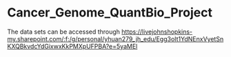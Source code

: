 # Cancer_Genome_QuantBio_Project
The data sets can be accessed through https://livejohnshopkins-my.sharepoint.com/:f:/g/personal/yhuan279_jh_edu/Egg3oIt1YdNEnxVyetSnKXQBkvdcYdGixwxKkPMXpUFPBA?e=5yaMEl
